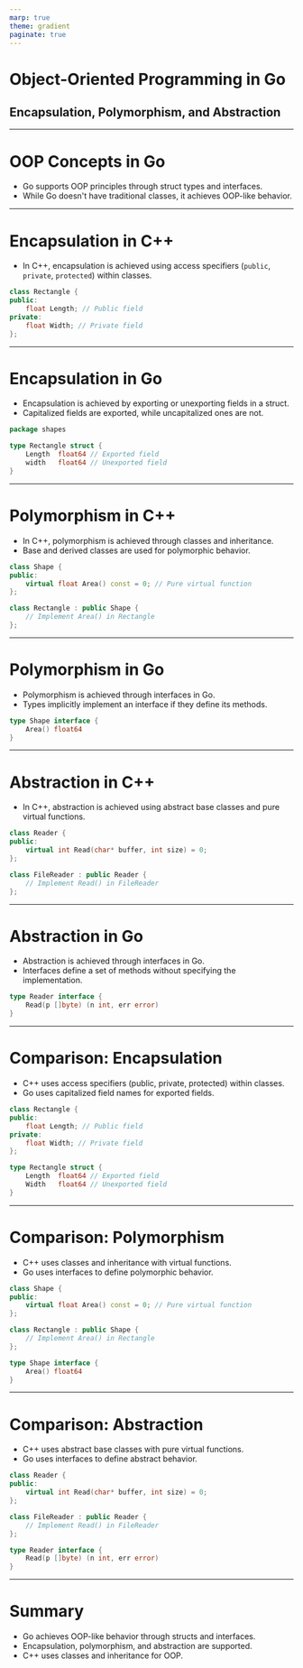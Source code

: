 ```yaml
---
marp: true
theme: gradient
paginate: true
---
```


# Object-Oriented Programming in Go
## Encapsulation, Polymorphism, and Abstraction

---

# OOP Concepts in Go
- Go supports OOP principles through struct types and interfaces.
- While Go doesn't have traditional classes, it achieves OOP-like behavior.

---


# Encapsulation in C++
- In C++, encapsulation is achieved using access specifiers (`public`, `private`, `protected`) within classes.

```cpp
class Rectangle {
public:
    float Length; // Public field
private:
    float Width; // Private field
};
```

---

# Encapsulation in Go
- Encapsulation is achieved by exporting or unexporting fields in a struct.
- Capitalized fields are exported, while uncapitalized ones are not.

```go
package shapes

type Rectangle struct {
    Length  float64 // Exported field
    width   float64 // Unexported field
}
```

---



# Polymorphism in C++
- In C++, polymorphism is achieved through classes and inheritance.
- Base and derived classes are used for polymorphic behavior.

```cpp
class Shape {
public:
    virtual float Area() const = 0; // Pure virtual function
};

class Rectangle : public Shape {
    // Implement Area() in Rectangle
};
```

---

# Polymorphism in Go
- Polymorphism is achieved through interfaces in Go.
- Types implicitly implement an interface if they define its methods.

```go
type Shape interface {
    Area() float64
}
```

---



# Abstraction in C++
- In C++, abstraction is achieved using abstract base classes and pure virtual functions.

```cpp
class Reader {
public:
    virtual int Read(char* buffer, int size) = 0;
};

class FileReader : public Reader {
    // Implement Read() in FileReader
};
```

---

# Abstraction in Go
- Abstraction is achieved through interfaces in Go.
- Interfaces define a set of methods without specifying the implementation.

```go
type Reader interface {
    Read(p []byte) (n int, err error)
}
```

---

# Comparison: Encapsulation

- C++ uses access specifiers (public, private, protected) within classes.
- Go uses capitalized field names for exported fields.

```cpp
class Rectangle {
public:
    float Length; // Public field
private:
    float Width; // Private field
};
```

```go
type Rectangle struct {
    Length  float64 // Exported field
    Width   float64 // Unexported field
}
```

---

# Comparison: Polymorphism
- C++ uses classes and inheritance with virtual functions.
- Go uses interfaces to define polymorphic behavior.

```cpp
class Shape {
public:
    virtual float Area() const = 0; // Pure virtual function
};

class Rectangle : public Shape {
    // Implement Area() in Rectangle
};
```
```go
type Shape interface {
    Area() float64
}
```


---

# Comparison: Abstraction

- C++ uses abstract base classes with pure virtual functions.
- Go uses interfaces to define abstract behavior.



```cpp
class Reader {
public:
    virtual int Read(char* buffer, int size) = 0;
};

class FileReader : public Reader {
    // Implement Read() in FileReader
};
```

```go
type Reader interface {
    Read(p []byte) (n int, err error)
}
```

---

# Summary
- Go achieves OOP-like behavior through structs and interfaces.
- Encapsulation, polymorphism, and abstraction are supported.
- C++ uses classes and inheritance for OOP.

